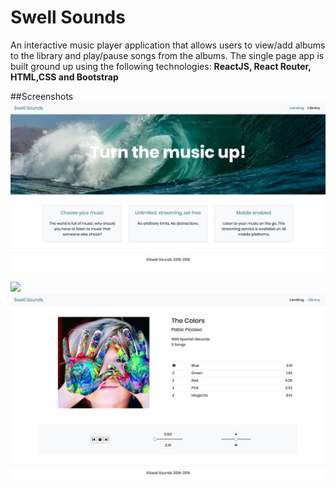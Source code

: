 # Swell Sounds
An interactive music player application that allows users to view/add albums to the library and play/pause songs from the albums.
The single page app is built ground up using the following technologies: **ReactJS, React Router, HTML,CSS and Bootstrap**

##Screenshots
<img src="public/assets/images/landing.png">

<img src="public/assets/images/library.png">

<img src="public/assets/images/album.png">
